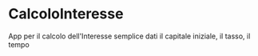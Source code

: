 # CalcoloInteresse
App per il calcolo dell'Interesse semplice dati il capitale iniziale, il tasso, il tempo
